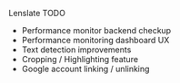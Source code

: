 Lenslate TODO
- Performance monitor backend checkup
- Performance monitoring dashboard UX
- Text detection improvements
- Cropping / Highlighting feature
- Google account linking / unlinking